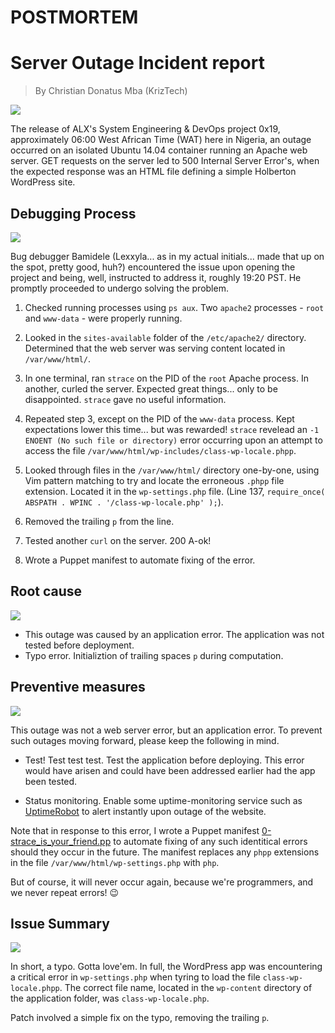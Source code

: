 # POSTMORTEM

# Server Outage Incident report
> By Christian Donatus Mba (KrizTech)

![](https://storage.googleapis.com/xmcom-wp-content-uploads/1/2021/05/2357ea33-how-to-choose-im-tool-v2-02-1024x438.png)

The release of ALX's System Engineering & DevOps project 0x19, approximately 06:00 West African Time (WAT) here in Nigeria, an outage occurred on an isolated Ubuntu 14.04 container running an Apache web server. GET requests on the server led to 500 Internal Server Error's, when the expected response was an HTML file defining a simple Holberton WordPress site.

## Debugging Process

![](https://www.collidu.com/media/catalog/product/img/e/b/ebe55f5868a1bcf508c9cf7ec236c4e5398072c5968e5564957508c545ebb5de/debugging-process-slide1.png)

Bug debugger Bamidele (Lexxyla... as in my actual initials... made that up on the spot, pretty
good, huh?) encountered the issue upon opening the project and being, well, instructed to
address it, roughly 19:20 PST. He promptly proceeded to undergo solving the problem.

1. Checked running processes using `ps aux`. Two `apache2` processes - `root` and `www-data` -
were properly running.

2. Looked in the `sites-available` folder of the `/etc/apache2/` directory. Determined that
the web server was serving content located in `/var/www/html/`.

3. In one terminal, ran `strace` on the PID of the `root` Apache process. In another, curled
the server. Expected great things... only to be disappointed. `strace` gave no useful
information.

4. Repeated step 3, except on the PID of the `www-data` process. Kept expectations lower this
time... but was rewarded! `strace` revelead an `-1 ENOENT (No such file or directory)` error
occurring upon an attempt to access the file `/var/www/html/wp-includes/class-wp-locale.phpp`.

5. Looked through files in the `/var/www/html/` directory one-by-one, using Vim pattern
matching to try and locate the erroneous `.phpp` file extension. Located it in the
`wp-settings.php` file. (Line 137, `require_once( ABSPATH . WPINC . '/class-wp-locale.php' );`).

6. Removed the trailing `p` from the line.

7. Tested another `curl` on the server. 200 A-ok!

8. Wrote a Puppet manifest to automate fixing of the error.

## Root cause
![](https://cloudinary.hbs.edu/hbsit/image/upload/s--Uk2em7eD--/f_auto,c_fill,h_375,w_750,/v20200101/9B8EA2969A015EAADB2D7D3658699DAB.jpg)

- This outage was caused by an application error. The application was not tested before deployment.
- Typo error. Initializtion of trailing spaces `p` during computation.

## Preventive measures
![](https://static.javatpoint.com/tutorial/software-engineering/images/software-reliability-measurement-techniques.png)

This outage was not a web server error, but an application error. To prevent such outages
moving forward, please keep the following in mind.

* Test! Test test test. Test the application before deploying. This error would have arisen
and could have been addressed earlier had the app been tested.

* Status monitoring. Enable some uptime-monitoring service such as
[UptimeRobot](./https://uptimerobot.com/) to alert instantly upon outage of the website.

Note that in response to this error, I wrote a Puppet manifest
[0-strace_is_your_friend.pp](https://github.com/KrizTech/alx-system_engineering-devops/blog/main/0x17-web_stack_debugging_3/0-strace_is_your_friend.pp)
to automate fixing of any such identitical errors should they occur in the future. The manifest
replaces any `phpp` extensions in the file `/var/www/html/wp-settings.php` with `php`.

But of course, it will never occur again, because we're programmers, and we never repeat
errors! :wink:

## Issue Summary
![](https://getgenie.ai/wp-content/uploads/2022/09/what-is-summary.jpg)

In short, a typo. Gotta love'em. In full, the WordPress app was encountering a critical
error in `wp-settings.php` when tyring to load the file `class-wp-locale.phpp`. The correct
file name, located in the `wp-content` directory of the application folder, was
`class-wp-locale.php`.

Patch involved a simple fix on the typo, removing the trailing `p`.
